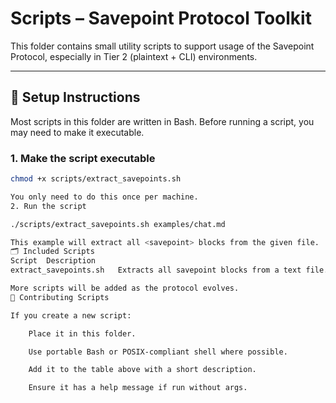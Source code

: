 # Scripts – Savepoint Protocol Toolkit

This folder contains small utility scripts to support usage of the Savepoint Protocol, especially in Tier 2 (plaintext + CLI) environments.

---

## 🔧 Setup Instructions

Most scripts in this folder are written in Bash. Before running a script, you may need to make it executable.

### 1. Make the script executable

```bash
chmod +x scripts/extract_savepoints.sh

You only need to do this once per machine.
2. Run the script

./scripts/extract_savepoints.sh examples/chat.md

This example will extract all <savepoint> blocks from the given file.
🗂 Included Scripts
Script	Description
extract_savepoints.sh	Extracts all savepoint blocks from a text file.

More scripts will be added as the protocol evolves.
🧩 Contributing Scripts

If you create a new script:

    Place it in this folder.

    Use portable Bash or POSIX-compliant shell where possible.

    Add it to the table above with a short description.

    Ensure it has a help message if run without args.